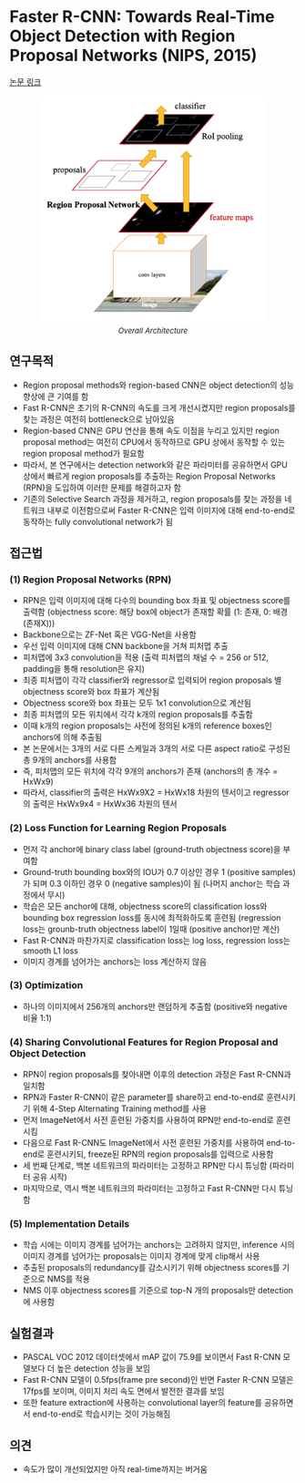 # Faster R-CNN: Towards Real-Time Object Detection with Region Proposal Networks (NIPS, 2015)

[논문 링크](https://proceedings.neurips.cc/paper/2015/hash/14bfa6bb14875e45bba028a21ed38046-Abstract.html)

<p align="center">
    <img width="400" alt='fig1' src="./img/02_10_01.png?raw=true"></br>
    <em><font size=2>Overall Architecture</font></em>
</p>

## 연구목적
- Region proposal methods와 region-based CNN은 object detection의 성능 향상에 큰 기여를 함
- Fast R-CNN은 초기의 R-CNN의 속도를 크게 개선시켰지만 region proposals를 찾는 과정은 여전히 bottleneck으로 남아있음
- Region-based CNN은 GPU 연산을 통해 속도 이점을 누리고 있지만 region proposal method는 여전히 CPU에서 동작하므로 GPU 상에서 동작할 수 있는 region proposal method가 필요함
- 따라서, 본 연구에서는 detection network와 같은 파라미터를 공유하면서 GPU 상에서 빠르게 region proposals를 추출하는 Region Proposal Networks (RPN)을 도입하여 이러한 문제를 해결하고자 함
- 기존의 Selective Search 과정을 제거하고, region proposals를 찾는 과정을 네트워크 내부로 이전함으로써 Faster R-CNN은 입력 이미지에 대해 end-to-end로 동작하는 fully convolutional network가 됨

## 접근법
### (1) Region Proposal Networks (RPN)
- RPN은 입력 이미지에 대해 다수의 bounding box 좌표 및 objectness score를 출력함 (objectness score: 해당 box에 object가 존재할 확률 (1: 존재, 0: 배경(존재X)))
- Backbone으로는 ZF-Net 혹은 VGG-Net을 사용함
- 우선 입력 이미지에 대해 CNN backbone을 거쳐 피처맵 추출
- 피처맵에 3x3 convolution을 적용 (출력 피처맵의 채널 수 = 256 or 512, padding을 통해 resolution은 유지)
- 최종 피처맵이 각각 classifier와 regressor로 입력되어 region proposals 별 objectness score와 box 좌표가 계산됨
- Objectness score와 box 좌표는 모두 1x1 convolution으로 계산됨
- 최종 피처맵의 모든 위치에서 각각 k개의 region proposals를 추출함
- 이때 k개의 region proposals는 사전에 정의된 k개의 reference boxes인 anchors에 의해 추출됨
- 본 논문에서는 3개의 서로 다른 스케일과 3개의 서로 다른 aspect ratio로 구성된 총 9개의 anchors를 사용함 
- 즉, 피처맵의 모든 위치에 각각 9개의 anchors가 존재 (anchors의 총 개수 = HxWx9)
- 따라서, classifier의 출력은 HxWx9X2 = HxWx18 차원의 텐서이고 regressor의 출력은 HxWx9x4 = HxWx36 차원의 텐서

### (2) Loss Function for Learning Region Proposals
- 먼저 각 anchor에 binary class label (ground-truth objectness score)을 부여함
- Ground-truth bounding box와의 IOU가 0.7 이상인 경우 1 (positive samples)가 되며 0.3 이하인 경우 0 (negative samples)이 됨 (나머지 anchor는 학습 과정에서 무시)
- 학습은 모든 anchor에 대해, objectness score의 classification loss와 bounding box regression loss를 동시에 최적화하도록 훈련됨 (regression loss는 grounb-truth objectness label이 1일때 (positive anchor)만 계산)
- Fast R-CNN과 마찬가지로 classification loss는 log loss, regression loss는 smooth L1 loss
- 이미지 경계를 넘어가는 anchors는 loss 계산하지 않음

### (3) Optimization
- 하나의 이미지에서 256개의 anchors만 랜덤하게 추출함 (positive와 negative 비율 1:1)

### (4) Sharing Convolutional Features for Region Proposal and Object Detection
- RPN이 region proposals를 찾아내면 이후의 detection 과정은 Fast R-CNN과 일치함
- RPN과 Faster R-CNN이 같은 parameter를 share하고 end-to-end로 훈련시키기 위해 4-Step Alternating Training method를 사용
- 먼저 ImageNet에서 사전 훈련된 가중치를 사용하여 RPN만 end-to-end로 훈련시킴
- 다음으로 Fast R-CNN도 ImageNet에서 사전 훈련된 가중치를 사용하여 end-to-end로 훈련시키되, freeze된 RPN의 region proposals를 입력으로 사용함
- 세 번째 단계로, 백본 네트워크의 파라미터는 고정하고 RPN만 다시 튜닝함 (파라미터 공유 시작)
- 마지막으로, 역시 백본 네트워크의 파라미터는 고정하고 Fast R-CNN만 다시 튜닝함

### (5) Implementation Details
- 학습 시에는 이미지 경계를 넘어가는 anchors는 고려하지 않지만, inference 시의 이미지 경계를 넘어가는 proposals는 이미지 경계에 맞게 clip해서 사용
- 추출된 proposals의 redundancy를 감소시키기 위해 objectness scores를 기준으로 NMS를 적용
- NMS 이후 objectness scores를 기준으로 top-N 개의 proposals만 detection에 사용함

## 실험결과
- PASCAL VOC 2012 데이터셋에서 mAP 값이 75.9를 보이면서 Fast R-CNN 모델보다 더 높은 detection 성능을 보임
- Fast R-CNN 모델이 0.5fps(frame pre second)인 반면 Faster R-CNN 모델은 17fps를 보이며, 이미지 처리 속도 면에서 발전한 결과를 보임
- 또한 feature extraction에 사용하는 convolutional layer의 feature를 공유하면서 end-to-end로 학습시키는 것이 가능해짐

## 의견
- 속도가 많이 개선되었지만 아직 real-time까지는 버거움